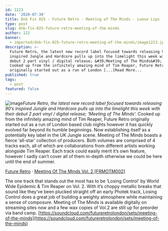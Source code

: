 ```yaml
---
id: 1223
date: '2020-07-30'
title: Dnb Fix 025 - Future Retro - Meeting of The Minds - Loose Lips
type: post
slug: dnb-fix-025-future-retro-meeting-of-the-minds
author: 122
banner:
  - imported/dnb-fix-025-future-retro-meeting-of-the-minds/image1223.jpeg
description: >-
  Future Retro, the latest new record label focused towards releasing 90&rsquo;s
  inspired Jungle and Hardcore pulls up into the limelight this week with their
  debut 2 part vinyl / digital release; &#39;Meeting of The Minds&#39;.&nbsp;
  Cooked up from the infinitely amazing mind of Tim Reaper, Future Retro
  originally started out as a run of London [...]Read More...
published: true
tags:
  - post
featured: false
---
```

![image](../imported/dnb-fix-025-future-retro-meeting-of-the-minds/image1223.jpeg)_Future Retro, the latest new record label focused towards releasing 90’s inspired Jungle and Hardcore pulls up into the limelight this week with their debut 2 part vinyl / digital release; 'Meeting of The Minds'._ Cooked up from the infinitely amazing mind of Tim Reaper, Future Retro originally started out as a run of London based club nights however it has quickly evolved far beyond its humble beginnings. Now establishing itself as a potentially key label in the UK Jungle scene. Meeting of The Minds boasts a fierce ‘all-star’ collection of producers. Both volumes are comprised of 4 tracks each, all of which are collaborations from different artists working alongside Tim Reaper. Each track could easily merit it’s own feature, however I sadly can’t cover all of them in-depth otherwise we could be here until the end of summer. 

[Future Retro](https://soundcloud.com/futureretrolondon "Future Retro") · [Meeting Of The Minds Vol. 2 \[FRMOTM002\]](https://soundcloud.com/futureretrolondon/meeting-of-the-minds-vol-2-frmotm002 "Meeting Of The Minds Vol. 2 [FRMOTM002]")

The one track that stands out the most has to be ‘Losing Control' by World Wide Epidemic & Tim Reaper on Vol. 2. With it’s choppy metallic breaks that sound like they’ve been plucked straight off an early Photek track, Losing Control does a great job of building a weighty atmosphere while maintaining a sense of composure. Meeting of The Minds is available digitally on streaming sites now and a few wax copies of Vol.2 are still up for preorder via band camp. [https://soundcloud.com/futureretrolondon/sets/meeting-of-the-minds](https://soundcloud.com/futureretrolondon/sets/meeting-of-the-minds)